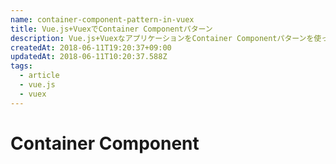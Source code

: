 ```yaml
---
name: container-component-pattern-in-vuex
title: Vue.js+VuexでContainer Componentパターン
description: Vue.js+VuexなアプリケーションをContainer Componentパターンを使って書いてみよう!
createdAt: 2018-06-11T19:20:37+09:00
updatedAt: 2018-06-11T10:20:37.588Z
tags:
  - article
  - vue.js
  - vuex
---
```

# Container Component
